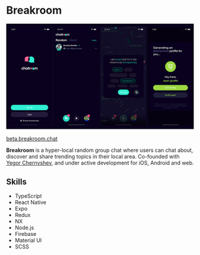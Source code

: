 # Breakroom

[![breakroom-screenshot](/assets/breakroom-ss.png)](https://beta.breakroom.chat)

[beta.breakroom.chat](https://beta.breakroom.chat)

**Breakroom** is a hyper-local random group chat where users can chat about, discover and share trending topics in their local area. Co-founded with [Yegor Chernyshev](https://github.com/ycherny), and under active development for iOS, Android and web.

## Skills

- TypeScript
- React Native
- Expo
- Redux
- NX
- Node.js
- Firebase
- Material UI
- SCSS
